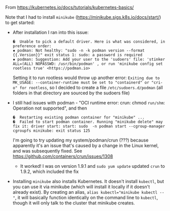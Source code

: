 From https://kubernetes.io/docs/tutorials/kubernetes-basics/

Note that I had to install `minikube` (https://minikube.sigs.k8s.io/docs/start/) to get started:
- After installation I ran into this issue:

  ```
  �  Unable to pick a default driver. Here is what was considered, in preference order:
  ▪ podman: Not healthy: "sudo -n -k podman version --format {{.Version}}" exit status 1: sudo: a password is required
  ▪ podman: Suggestion: Add your user to the 'sudoers' file: 'stinker ALL=(ALL) NOPASSWD: /usr/bin/podman' , or run 'minikube config set rootless true' <https://podman.io>
  ```

  Setting it to run rootless would throw up another error: `Exiting due to MK_USAGE:
  --container-runtime must be set to "containerd" or "cri-o" for rootless`, so I decided to create a
  file `/etc/sudoers.d/podman` (all folders in that directory are sourced by the sudoers file)
- I still had issues with podman - "OCI runtime error: crun: chmod `run/shm`: Operation not
  supported", and then
  ```
  �  Restarting existing podman container for "minikube" ...
  �  Failed to start podman container. Running "minikube delete" may fix it: driver start: start: sudo  -n podman start --cgroup-manager cgroupfs minikube: exit status 125
  ```

  I'm going to try updating my system/podman/crun (???) because apparently it's an issue that's
  caused by a change in the Linux kernel, and was subsequently fixed. See
  https://github.com/containers/crun/issues/1308
    - It worked! I was on version 1.9.1 and `sudo yum update` updated `crun` to 1.9.2, which
      included the fix
- Installing `minikube` also installs Kubernetes. It doesn't install `kubectl`, but you can use it
  via minikube (which will install it locally if it doesn't already exist). By creating an alias,
  `alias kubectl="minikube kubectl --"`, it will basically function identically on the command line
  to `kubectl`, though it will only talk to the cluster that minikube creates.
